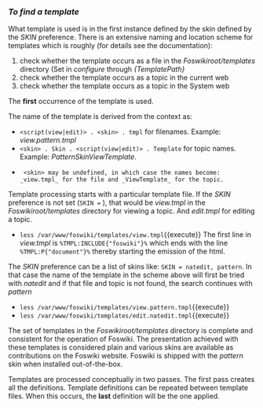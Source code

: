 ### _To find a template_ 
What template is used is in the first instance defined by the skin defined by the _SKIN_ preference.
There is an extensive naming and location scheme for templates which is roughly (for details see the documentation):

1.   check whether the template occurs as a file in the _Foswikiroot/templates_ directory (Set in _configure_ through _{TemplatePath}_
1.   check whether the template occurs as a topic in the current web 
1.   check whether the template occurs as a topic in the System web

The __first__ occurrence of the template is used. 

The name of the template is derived from the context as: 
*   `<script(view|edit)> . <skin> . tmpl` for filenames. Example: _view.pattern.tmpl_ 
*   `<skin> . Skin . <script(view|edit)> . Template` for topic names. Example: _PatternSkinViewTemplate_. 
*      <skin> may be undefined, in which case the names become: _view.tmpl_ for the file and _ViewTemplate_ for the topic. 

Template processing starts with a particular template file.
If the _SKIN_ preference is not set (`SKIN =` ), that would be _view.tmpl_ in the _Foswikiroot/templates_ directory for viewing a topic.
And _edit.tmpl_ for editing a topic.
*   `less /var/www/foswiki/templates/view.tmpl`{{execute}}
The first line in _view.tmpl_ is  `%TMPL:INCLUDE{"foswiki"}%` which ends with the line `%TMPL:P{"document"}%`
thereby starting the emission of the html.

The _SKIN_ preference can be a list of skins like: `SKIN = natedit, pattern`.
In that case the name of the template in the scheme above will first be tried with _natedit_ and if that file and topic is not found,
the search continues with _pattern_
*   `less /var/www/foswiki/templates/view.pattern.tmpl`{{execute}}
*   `less /var/www/foswiki/templates/edit.natedit.tmpl`{{execute}}

The set of templates in the _Foswikiroot/templates_ directory is complete and consistent for the operation of Foswiki.
The presentation achieved with these templates is considered plain and various skins are available as contributions on the Foswiki website.
Foswiki is shipped with the _pattern_ skin when installed out-of-the-box.

Templates are processed conceptually in two passes.  The first pass creates all the definitions.
Template definitions can be repeated between template files. When this occurs, the __last__ definition will be the one applied.
